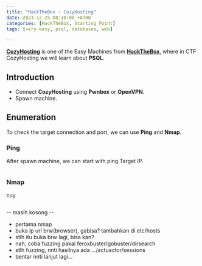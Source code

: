 ```yaml
---
title: "HackTheBox - CozyHosting"
date: 2023-12-25 08:10:00 +0700
categories: [HackTheBox, Starting Point]
tags: [very easy, psql, databases, web]

---
```

<!-- image:
    path: /assets/img/htb/CozyHosting.png
    alt: CozyHosting - HackTheBox -->
[**CozyHosting**](https://app.hackthebox.com/starting-point) is one of the Easy Machines from [**HackTheBox**](https://app.hackthebox.com/), where in CTF CozyHosting we will learn about **PSQL**.

## Introduction

- Connect **CozyHosting** using **Pwnbox** or **OpenVPN**.
- Spawn machine.

## Enumeration

To check the target connection and port, we can use **Ping** and **Nmap**.

### Ping

After spawn machine, we can start with ping Target IP.

```bash

```

### Nmap

cuy

```bash

```

-- masih kosong --
- pertama nmap
- buka ip url brw(browser), gabisa? tambahkan di etc/hosts
- stlh itu buka brw lagi, bisa kan?
- nah, coba fuzzing pakai feroxbuster/gobuster/dirsearch
- stlh fuzzing, nnti hasilnya ada .../actuactor/sessions
- bentar nnti lanjut lagi...